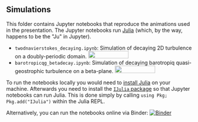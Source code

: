 ## Simulations

This folder contains Jupyter notebooks that reproduce the animations used in the presentation. The Jupyter notebooks run [Julia](https://www.julialang.org) (which, by the way, happens to be the "Ju" in Jupyter).

- `twodnavierstokes_decaying.ipynb`: Simulation of decaying 2D turbulence on a doubly-periodic domain. <a href="https://nbviewer.jupyter.org/github/navidcy/CLExWinterSchool2020/blob/master/simulations/twodnavierstokes_decaying.ipynb" 
   target="_parent"><img src="https://raw.githubusercontent.com/jupyter/design/master/logos/Badges/nbviewer_badge.png" 
      width="109" height="20"></a>
- `barotropicqg_betadecay.ipynb`: Simulation of decaying barotropiq quasi-geostrophic turbulence on a beta-plane.  <a href="https://nbviewer.jupyter.org/github/navidcy/CLExWinterSchool2020/blob/master/simulations/barotropicqg_betadecay.ipynb" 
   target="_parent"><img src="https://raw.githubusercontent.com/jupyter/design/master/logos/Badges/nbviewer_badge.png" 
      width="109" height="20"></a>

To run the notebooks locally you would need to [install Julia](https://www.julialang.org/downloads/) on your machine. Afterwards you need to install the [`IJulia` package](https://github.com/JuliaLang/IJulia.jl) so that Jupyter notebooks can run Julia. This is done simply by calling `using Pkg; Pkg.add("IJulia")` within the Julia REPL.

Alternatively, you can run the notebooks online via Binder: [![Binder](https://mybinder.org/badge_logo.svg)](https://mybinder.org/v2/gh/navidcy/CLExWinterSchool2020/master)
